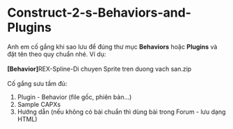 # Construct-2-s-Behaviors-and-Plugins

Anh em cố gắng khi sao lưu để đúng thư mục <b>Behaviors</b> hoặc <b>Plugins</b> và đặt tên theo quy chuẩn nhé. Ví dụ:<br><br>
<b>[Behavior]</b>REX-Spline-Di chuyen Sprite tren duong vach san.zip<br><br>
Cố gắng sưu tầm đủ:<br>
<ol>
  <li>Plugin - Behavior (file gốc, phiên bản...)</li>
  <li>Sample CAPXs</li>
  <li>Hướng dẫn (nếu không có bài chuẩn thì dùng bài trong Forum - lưu dạng HTML)</li>
 </ol>

